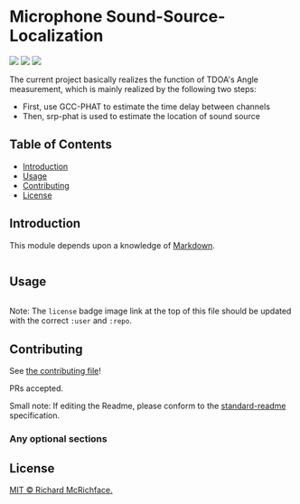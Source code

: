 # Microphone Sound-Source-Localization

[![](https://img.shields.io/badge/Environment-Matlab-blue)](<https://github.com/xiaoli1368/Microphone-sound-source-localization>)  [![](https://img.shields.io/badge/Size-15.3Mb-orange)](<https://github.com/xiaoli1368/Microphone-sound-source-localization>)  [![](https://img.shields.io/badge/License-MIT-brightgreen)](<https://github.com/xiaoli1368/Microphone-sound-source-localization>)

The current project basically realizes the function of TDOA's Angle measurement, which is mainly realized by the following two steps:

- First, use GCC-PHAT to estimate the time delay between channels
- Then, srp-phat is used to estimate the location of sound source

## Table of Contents

- [Introduction](#Introduction)
- [Usage](#usage)
- [Contributing](#contributing)
- [License](#license)

## Introduction

This module depends upon a knowledge of [Markdown]().

```

```

## Usage

```

```

Note: The `license` badge image link at the top of this file should be updated with the correct `:user` and `:repo`.



## Contributing

See [the contributing file](CONTRIBUTING.md)!

PRs accepted.

Small note: If editing the Readme, please conform to the [standard-readme](https://github.com/RichardLitt/standard-readme) specification.

### Any optional sections

## License

[MIT © Richard McRichface.](../LICENSE)